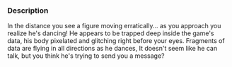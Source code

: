 ### Description

In the distance you see a figure moving erratically... as you approach you realize he's dancing! He appears to be trapped deep inside the game's data, his body pixelated and glitching right before your eyes. Fragments of data are flying in all directions as he dances, It doesn't seem like he can talk, but you think he's trying to send you a message? 